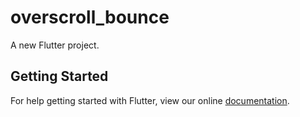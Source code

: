 # overscroll_bounce

A new Flutter project.

## Getting Started

For help getting started with Flutter, view our online
[documentation](http://flutter.io/).
